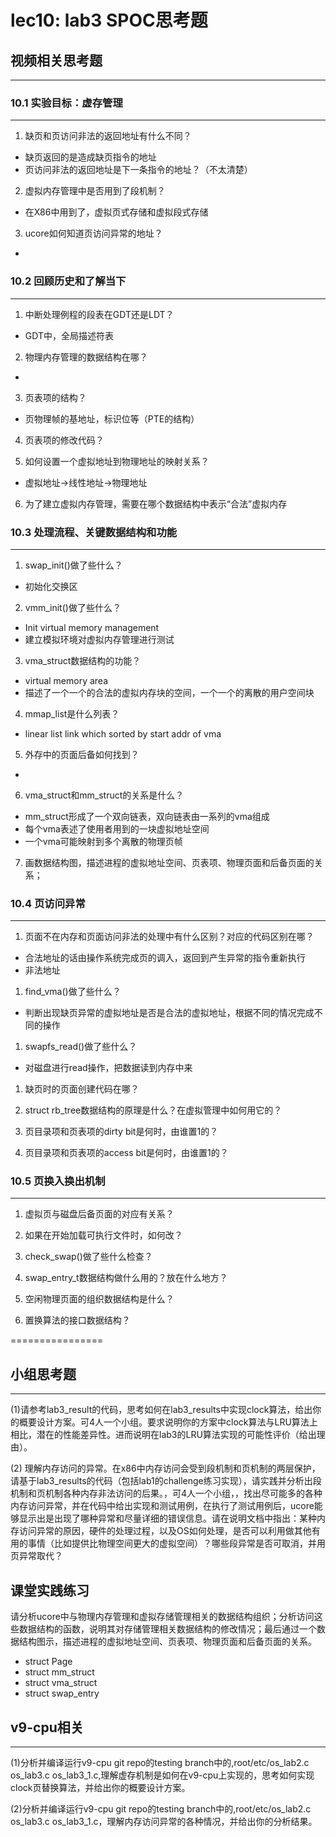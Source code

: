 # lec10: lab3 SPOC思考题

## 视频相关思考题
---
### 10.1 实验目标：虚存管理
---

1. 缺页和页访问非法的返回地址有什么不同？
* 缺页返回的是造成缺页指令的地址
* 页访问非法的返回地址是下一条指令的地址？（不太清楚）

2. 虚拟内存管理中是否用到了段机制？
* 在X86中用到了，虚拟页式存储和虚拟段式存储

3. ucore如何知道页访问异常的地址？
* 


### 10.2 回顾历史和了解当下
---

1. 中断处理例程的段表在GDT还是LDT？
* GDT中，全局描述符表

2. 物理内存管理的数据结构在哪？
* 

3. 页表项的结构？
* 页物理帧的基地址，标识位等（PTE的结构）

4. 页表项的修改代码？
 
5. 如何设置一个虚拟地址到物理地址的映射关系？
* 虚拟地址->线性地址->物理地址
 
6. 为了建立虚拟内存管理，需要在哪个数据结构中表示“合法”虚拟内存
 
### 10.3 处理流程、关键数据结构和功能
---

1. swap_init()做了些什么？
* 初始化交换区

2. vmm_init()做了些什么？
*  Init virtual memory management
* 建立模拟环境对虚拟内存管理进行测试

3. vma_struct数据结构的功能？
* virtual memory area
* 描述了一个一个的合法的虚拟内存块的空间，一个一个的离散的用户空间块

4. mmap_list是什么列表？
* linear list link which sorted by start addr of vma

5. 外存中的页面后备如何找到？
* 

6. vma_struct和mm_struct的关系是什么？
* mm_struct形成了一个双向链表，双向链表由一系列的vma组成
* 每个vma表述了使用者用到的一块虚拟地址空间
* 一个vma可能映射到多个离散的物理页帧

7. 画数据结构图，描述进程的虚拟地址空间、页表项、物理页面和后备页面的关系；

### 10.4 页访问异常
---

1. 页面不在内存和页面访问非法的处理中有什么区别？对应的代码区别在哪？
* 合法地址的话由操作系统完成页的调入，返回到产生异常的指令重新执行
* 非法地址

1. find_vma()做了些什么？
* 判断出现缺页异常的虚拟地址是否是合法的虚拟地址，根据不同的情况完成不同的操作
 
1. swapfs_read()做了些什么？
* 对磁盘进行read操作，把数据读到内存中来
 
1. 缺页时的页面创建代码在哪？
 
1. struct rb_tree数据结构的原理是什么？在虚拟管理中如何用它的？
 
1. 页目录项和页表项的dirty bit是何时，由谁置1的？
 
1. 页目录项和页表项的access bit是何时，由谁置1的？

### 10.5 页换入换出机制
---

1. 虚拟页与磁盘后备页面的对应有关系？
 
1. 如果在开始加载可执行文件时，如何改？
 
1. check_swap()做了些什么检查？
 
1. swap_entry_t数据结构做什么用的？放在什么地方？
 
1. 空闲物理页面的组织数据结构是什么？
 
1. 置换算法的接口数据结构？

================


## 小组思考题
---
(1)请参考lab3_result的代码，思考如何在lab3_results中实现clock算法，给出你的概要设计方案。可4人一个小组。要求说明你的方案中clock算法与LRU算法上相比，潜在的性能差异性。进而说明在lab3的LRU算法实现的可能性评价（给出理由）。

(2) 理解内存访问的异常。在x86中内存访问会受到段机制和页机制的两层保护，请基于lab3_results的代码（包括lab1的challenge练习实现），请实践并分析出段机制和页机制各种内存非法访问的后果。，可4人一个小组，，找出尽可能多的各种内存访问异常，并在代码中给出实现和测试用例，在执行了测试用例后，ucore能够显示出是出现了哪种异常和尽量详细的错误信息。请在说明文档中指出：某种内存访问异常的原因，硬件的处理过程，以及OS如何处理，是否可以利用做其他有用的事情（比如提供比物理空间更大的虚拟空间）？哪些段异常是否可取消，并用页异常取代？

## 课堂实践练习

请分析ucore中与物理内存管理和虚拟存储管理相关的数据结构组织；分析访问这些数据结构的函数，说明其对存储管理相关数据结构的修改情况；最后通过一个数据结构图示，描述进程的虚拟地址空间、页表项、物理页面和后备页面的关系。

 * struct Page
 * struct mm_struct
 * struct vma_struct
 * struct swap_entry

## v9-cpu相关
---
(1)分析并编译运行v9-cpu git repo的testing branch中的,root/etc/os_lab2.c os_lab3.c os_lab3_1.c,理解虚存机制是如何在v9-cpu上实现的，思考如何实现clock页替换算法，并给出你的概要设计方案。

(2)分析并编译运行v9-cpu git repo的testing branch中的,root/etc/os_lab2.c os_lab3.c os_lab3_1.c，理解内存访问异常的各种情况，并给出你的分析结果。

